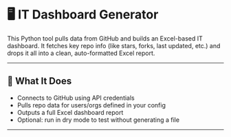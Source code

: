 # 🖥️ IT Dashboard Generator

This Python tool pulls data from GitHub and builds an Excel-based IT dashboard. It fetches key repo info (like stars, forks, last updated, etc.) and drops it all into a clean, auto-formatted Excel report.

---

## 🚀 What It Does

- Connects to GitHub using API credentials
- Pulls repo data for users/orgs defined in your config
- Outputs a full Excel dashboard report
- Optional: run in dry mode to test without generating a file

---



